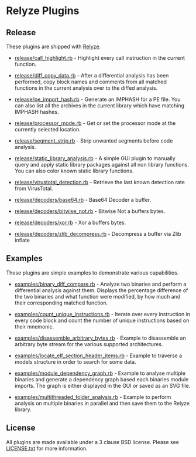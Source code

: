 Relyze Plugins
==============

Release
-------
These plugins are shipped with [Relyze](https://www.relyze.com).

 * [release/call_highlight.rb](release/call_highlight.rb) - Highlight every call instruction in the current function.
 
 * [release/diff_copy_data.rb](release/diff_copy_data.rb) - After a differential analysis has been performed, copy block names and comments from all matched functions in the current analysis over to the diffed analysis.
 
 * [release/pe_import_hash.rb](release/pe_import_hash.rb) - Generate an IMPHASH for a PE file. You can also list all the archives in the current library which have matching IMPHASH hashes.
 
 * [release/processor_mode.rb](release/processor_mode.rb) - Get or set the processor mode at the currently selected location.
 
 * [release/segment_strip.rb](release/segment_strip.rb) - Strip unwanted segments before code analysis.
 
 * [release/static_library_analysis.rb](release/static_library_analysis.rb) - A simple GUI plugin to manually query and apply static library packages against all non library functions. You can also color known static library functions.
 
 * [release/virustotal_detection.rb](release/virustotal_detection.rb) - Retrieve the last known detection rate from VirusTotal.
 
 * [release/decoders/base64.rb](release/decoders/base64.rb) - Base64 Decoder a buffer.
 
 * [release/decoders/bitwise_not.rb](release/decoders/bitwise_not.rb) - Bitwise Not a buffers bytes.
 
 * [release/decoders/xor.rb](release/decoders/xor.rb) - Xor a buffers bytes.
 
 * [release/decoders/zlib_decompress.rb](release/decoders/zlib_decompress.rb) - Decompress a buffer via Zlib inflate

Examples
--------
These plugins are simple examples to demonstrate various capabilities.

 * [examples/binary_diff_compare.rb](examples/binary_diff_compare.rb) - Analyze two binaries and perform a differential analysis against them. Displays the percentage difference of the two binaries and what function were modified, by how much and their corresponding matched function.

 * [examples/count_unique_instructions.rb]() - Iterate over every instruction in every code block and count the number of unique instructions based on their mnemonic.

 * [examples/disassemble_arbitrary_bytes.rb]() - Example to disassemble an arbitrary byte stream for the various supported architectures.

 * [examples/locate_elf_section_header_items.rb]() - Example to traverse a models structure in order to search for some data.

 * [examples/module_dependency_graph.rb]() - Example to analyse multiple binaries and generate a dependency graph based each binaries module imports. The graph is either displayed in the GUI or saved as an SVG file.

 * [examples/multithreaded_folder_analysis.rb]() - Example to perform analysis on multiple binaries in parallel and then save them to the Relyze library.

License
-------
All plugins are made available under a 3 clause BSD license. Please see [LICENSE.txt](LICENSE.txt) for more information.